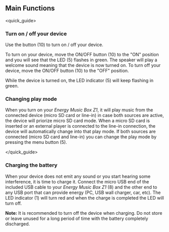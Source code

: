 ## Main Functions
<quick_guide>
### Turn on / off your device

Use the button (10) to turn on / off your device.

To turn on your device, move the ON/OFF button (10) to the "ON" position and you will see that the LED (5) flashes in green. The speaker will play a welcome sound meaning that the device is now turned on.
To turn off your device, move the ON/OFF button (10) to the "OFF" position.

While the device is turned on, the LED indicator (5) will keep flashing in green.

### Changing play mode

When you turn on your *Energy Music Box Z1*, it will play music from the connected device (micro SD card or line-in) in case both sources are active, the device will priorize micro SD card mode. When a micro SD card is inserted or an external player is connected to the line-in connection, the device will automatically change into that play mode. If both sources are connected (micro SD card and line-in) you can change the play mode by pressing the menu button (5).

</quick_guide>

### Charging the battery

When your device does not emit any sound or you start hearing some interference, it is time to charge it. Connect the micro USB end of the included USB cable to your *Energy Music Box Z1* (8) and the other end to any USB port that can provide energy (PC, USB wall charger, car, etc). The LED indicator (1) will turn red and when the charge is completed the LED will turn off.

**Note:** It is recommended to turn off the device when charging. Do not store or leave unused for a long period of time with the battery completely discharged.
